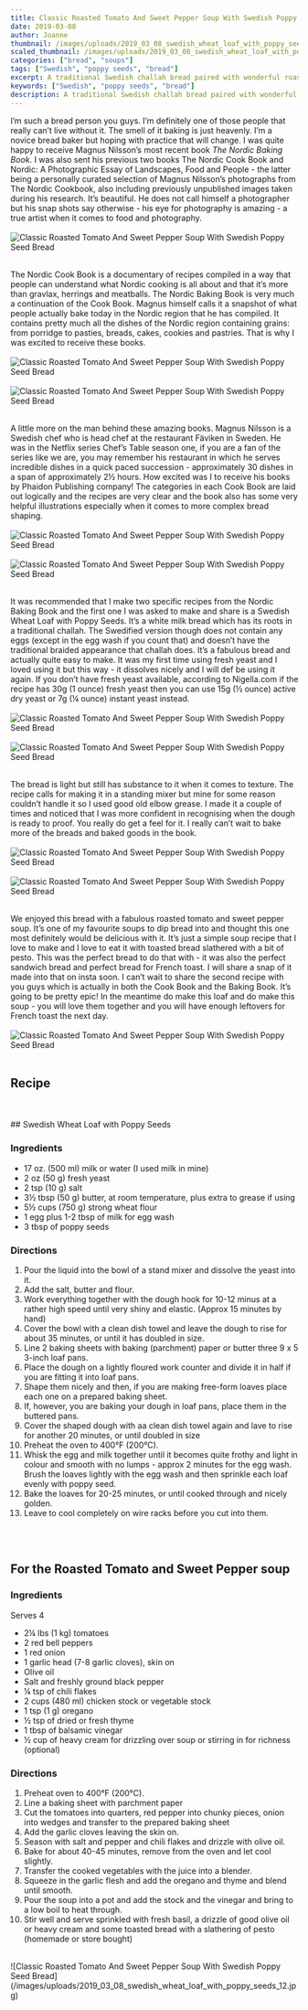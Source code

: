 ```yaml
---
title: Classic Roasted Tomato And Sweet Pepper Soup With Swedish Poppy Seed Bread
date: 2019-03-08
author: Joanne
thumbnail: /images/uploads/2019_03_08_swedish_wheat_loaf_with_poppy_seeds_1.jpg
scaled_thumbnail: /images/uploads/2019_03_08_swedish_wheat_loaf_with_poppy_seeds_0.jpg
categories: ["bread", "soups"]
tags: ["Swedish", "poppy seeds", "bread"]
excerpt: A traditional Swedish challah bread paired with wonderful roasted tomato soup
keywords: ["Swedish", "poppy seeds", "bread"]
description: A traditional Swedish challah bread paired with wonderful roasted tomato soup
---
```


I’m such a bread person you guys. I’m definitely one of those people that really can’t live without it. The smell of it baking is just heavenly. I’m a novice bread baker but hoping with practice that will change. I was quite happy to receive Magnus Nilsson’s most recent book _The Nordic Baking Book_. I was also sent his previous two books The Nordic Cook Book and Nordic: A Photographic Essay of Landscapes, Food and People - the latter being a personally curated selection of Magnus Nilsson’s photographs from The Nordic Cookbook, also including previously unpublished images taken during his research. It’s beautiful. He does not call himself a photographer but his snap shots  say otherwise - his eye for photography is amazing - a true artist when it comes to food and photography.
</br>
</br>
![Classic Roasted Tomato And Sweet Pepper Soup With Swedish Poppy Seed Bread](/images/uploads/2019_03_08_swedish_wheat_loaf_with_poppy_seeds_2.jpg)
</br>
</br> 

The Nordic Cook Book is a documentary of recipes compiled in a way that people can understand what Nordic cooking  is all about and that it’s more than gravlax, herrings and meatballs. The Nordic Baking Book is very much a continuation of the Cook Book. Magnus himself calls it a snapshot of what people actually bake today in the Nordic region that he has compiled. It contains pretty much all the dishes of the Nordic region containing grains: from porridge to pasties, breads, cakes, cookies and pastries. That is why I was excited to receive these books. 
</br>
</br>
![Classic Roasted Tomato And Sweet Pepper Soup With Swedish Poppy Seed Bread](/images/uploads/2019_03_08_swedish_wheat_loaf_with_poppy_seeds_3.jpg)
</br>
</br>
![Classic Roasted Tomato And Sweet Pepper Soup With Swedish Poppy Seed Bread](/images/uploads/2019_03_08_swedish_wheat_loaf_with_poppy_seeds_4.jpg)
</br>
</br>

A little more on the man behind these amazing books. Magnus Nilsson is a Swedish chef who is head chef at the restaurant Fäviken in Sweden. He was in the Netflix series Chef’s Table season one, if you are a fan of the series like we are, you may remember his restaurant in which he serves incredible dishes in a quick paced succession - approximately 30 dishes in a span of approximately 2&frac12; hours. How excited was I to receive his books by Phaidon Publishing company! The categories in each Cook Book are laid out logically and the recipes are very clear and the book also has some very helpful illustrations especially when it comes to more complex bread shaping.
</br>
</br>
![Classic Roasted Tomato And Sweet Pepper Soup With Swedish Poppy Seed Bread](/images/uploads/2019_03_08_swedish_wheat_loaf_with_poppy_seeds_5.jpg)
</br>
</br>
![Classic Roasted Tomato And Sweet Pepper Soup With Swedish Poppy Seed Bread](/images/uploads/2019_03_08_swedish_wheat_loaf_with_poppy_seeds_6.jpg)
</br>
</br>

It was recommended that I make two specific recipes from the Nordic Baking Book and the first one I was asked to make and share is a Swedish Wheat Loaf with Poppy Seeds. It’s a white milk bread which has its roots in a traditional challah. The Swedified version though does not contain any eggs (except in the egg wash if you count that) and doesn’t have the traditional braided appearance that challah does. It’s a fabulous bread and actually quite easy to make. It was my first time using fresh yeast and I loved using it but this way - it dissolves nicely and I will def be using it again. If you don’t have fresh yeast available, according to Nigella.com if the recipe has 30g (1 ounce) fresh yeast then you can use 15g (&frac12; ounce) active dry yeast or 7g (&frac14; ounce) instant yeast instead.
</br>
</br>
![Classic Roasted Tomato And Sweet Pepper Soup With Swedish Poppy Seed Bread](/images/uploads/2019_03_08_swedish_wheat_loaf_with_poppy_seeds_7.jpg)
</br>
</br>
![Classic Roasted Tomato And Sweet Pepper Soup With Swedish Poppy Seed Bread](/images/uploads/2019_03_08_swedish_wheat_loaf_with_poppy_seeds_8.jpg)
</br>
</br>

The bread is light but still has substance to it when it comes to texture. The recipe calls for making it in a standing mixer but mine for some reason couldn’t handle it so I used good old elbow grease. I made it a couple of times and noticed that I was more confident in recognising when the dough is ready to proof. You really do get a feel for it. I really can’t wait to bake more of the breads and baked goods in the book.
</br>
</br>
![Classic Roasted Tomato And Sweet Pepper Soup With Swedish Poppy Seed Bread](/images/uploads/2019_03_08_swedish_wheat_loaf_with_poppy_seeds_9.jpg)
</br>
</br>
![Classic Roasted Tomato And Sweet Pepper Soup With Swedish Poppy Seed Bread](/images/uploads/2019_03_08_swedish_wheat_loaf_with_poppy_seeds_10.jpg)
</br>
</br>

We enjoyed this bread with a fabulous roasted tomato and sweet pepper soup. It’s one of my favourite soups to dip bread into and thought this one most definitely would be delicious with it.  It’s just a simple soup recipe that I love to make and I love to eat it with toasted bread slathered with a bit of pesto.  This was the perfect bread to do that with - it was also the perfect sandwich bread and perfect bread for  French toast. I will share a snap of it made into that on insta soon. I can’t wait to share the second recipe with you guys which is actually in both the Cook Book and the Baking Book. It’s going to be pretty epic! In the meantime do make this loaf and do make this soup - you will love them together and you will have enough leftovers for French toast the next day.
</br>
</br>
![Classic Roasted Tomato And Sweet Pepper Soup With Swedish Poppy Seed Bread](/images/uploads/2019_03_08_swedish_wheat_loaf_with_poppy_seeds_11.jpg)
</br>
</br>

## Recipe
</br>
</br>
## Swedish Wheat Loaf with Poppy Seeds

### Ingredients

* <span itemprop="ingredients">17 oz. (500 ml) milk or water (I used milk in mine) </span>
* <span itemprop="ingredients">2 oz (50 g) fresh yeast</span>
* <span itemprop="ingredients">2 tsp (10 g) salt</span>
* <span itemprop="ingredients">3&frac12; tbsp (50 g) butter, at room temperature, plus extra to grease if using </span>
* <span itemprop="ingredients">5&frac12; cups (750 g) strong wheat flour</span>
* <span itemprop="ingredients">1 egg plus 1-2 tbsp of milk for egg wash </span>
* <span itemprop="ingredients">3 tbsp of poppy seeds </span>

### Directions

1. Pour the liquid into the bowl of a stand mixer and dissolve the yeast into it.
2. Add the salt, butter and flour.
3. Work everything together with the dough hook for 10-12 minus at a rather high speed until very shiny and elastic. (Approx 15 minutes by hand) 
4. Cover the bowl with a clean dish towel and leave the dough to rise for about 35 minutes, or until it has doubled in size.
5. Line 2 baking sheets with baking (parchment) paper or butter three 9 x 5 3-inch loaf pans.
6. Place the dough on a lightly floured work counter and divide it in half if you are fitting it into loaf pans.
7. Shape them nicely and then, if you are making free-form loaves place each one on a prepared baking sheet.
8. If, however, you are baking your dough in loaf pans, place them in the buttered pans.
9. Cover the shaped dough with aa clean dish towel again and lave to rise for another 20 minutes, or until doubled in size
10. Preheat the oven to 400&deg;F (200&deg;C).
11. Whisk the egg and milk together until it becomes quite frothy and light in colour and smooth with no lumps - approx 2 minutes for the egg wash. Brush the loaves lightly with the egg wash and then sprinkle each loaf evenly with poppy seed.
12. Bake the loaves for 20-25 minutes, or until cooked through and nicely golden.
13. Leave to cool completely on wire racks before you cut into them.

</br>
</br>

## For the Roasted Tomato and Sweet Pepper soup

### Ingredients
Serves 4 
</br>

* 2&frac14; lbs (1 kg) tomatoes 
* 2 red bell peppers
* 1 red onion
* 1 garlic head (7-8 garlic cloves), skin on
* Olive oil
* Salt and freshly ground black pepper
* &frac14; tsp of chili flakes 
* 2 cups (480 ml) chicken stock or vegetable stock 
* 1 tsp (1 g) oregano
* &frac12; tsp of dried or fresh thyme 
* 1 tbsp of balsamic vinegar 
* &frac12; cup of heavy cream for drizzling over soup or stirring in for richness (optional)

### Directions

1. Preheat oven to 400&deg;F (200&deg;C). 
1. Line a baking sheet with parchment paper
1. Cut the tomatoes into quarters, red pepper into chunky pieces, onion into wedges and transfer to the prepared baking sheet
1. Add the garlic cloves leaving the skin on.
1. Season with salt and pepper and chili flakes and drizzle with olive oil.
1. Bake for about 40-45 minutes, remove from the oven and let cool slightly.
1. Transfer the cooked vegetables with the juice into a blender.
1. Squeeze in the garlic flesh and add the oregano and thyme and blend until smooth. 
1. Pour the soup into a pot and add the stock and the vinegar and bring to a low boil to heat through. 
2. Stir well and serve sprinkled with fresh basil, a drizzle of good olive oil or heavy cream and some toasted bread with a slathering of pesto (homemade or store bought)

</br>
![Classic Roasted Tomato And Sweet Pepper Soup With Swedish Poppy Seed Bread](/images/uploads/2019_03_08_swedish_wheat_loaf_with_poppy_seeds_12.jpg)
